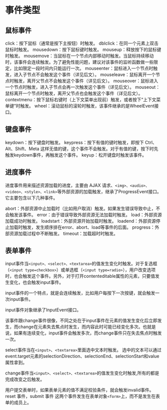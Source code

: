 # 事件类型

## 鼠标事件

click：按下鼠标（通常是按下主按钮）时触发。
dblclick：在同一个元素上双击鼠标时触发。
mousedown：按下鼠标键时触发。
mouseup：释放按下的鼠标键时触发。
mousemove：当鼠标在一个节点内部移动时触发。当鼠标持续移动时，该事件会连续触发。为了避免性能问题，建议对该事件的监听函数做一些限定，比如限定一段时间内只能运行一次。
mouseenter：鼠标进入一个节点时触发，进入子节点不会触发这个事件（详见后文）。
mouseleave：鼠标离开一个节点时触发，离开父节点不会触发这个事件（详见后文）。
mouseover：鼠标进入一个节点时触发，进入子节点会再一次触发这个事件（详见后文）。
mouseout：鼠标离开一个节点时触发，离开父节点也会触发这个事件（详见后文）。
contextmenu：按下鼠标右键时（上下文菜单出现前）触发，或者按下“上下文菜单键”时触发。
wheel：滚动鼠标的滚轮时触发，该事件继承的是WheelEvent接口。

## 键盘事件

keydown：按下键盘时触发。
keypress：按下有值的键时触发，即按下 Ctrl、Alt、Shift、Meta 这样无值的键，这个事件不会触发。对于有值的键，按下时先触发keydown事件，再触发这个事件。
keyup：松开键盘时触发该事件。

## 进度事件

进度事件用来描述资源加载的进度，主要由 AJAX 请求、`<img>、<audio>、<video>、<style>、<link>`等外部资源的加载触发，继承了ProgressEvent接口。它主要包含以下几种事件。

abort：外部资源中止加载时（比如用户取消）触发。如果发生错误导致中止，不会触发该事件。
error：由于错误导致外部资源无法加载时触发。
load：外部资源加载成功时触发。
loadstart：外部资源开始加载时触发。
loadend：外部资源停止加载时触发，发生顺序排在error、abort、load等事件的后面。
progress：外部资源加载过程中不断触发。
timeout：加载超时时触发。

## 表单事件

input事件当`<input>、<select>、<textarea>`的值发生变化时触发。对于复选框（`<input type=checkbox>`）或单选框（`<input type=radio>`），用户改变选项时，也会触发这个事件。另外，对于打开contenteditable属性的元素，只要值发生变化，也会触发input事件。

input事件的一个特点，就是会连续触发，比如用户每按下一次按键，就会触发一次input事件。

input事件对象继承了InputEvent接口。

该事件跟change事件很像，不同之处在于input事件在元素的值发生变化后立即发生，而change在元素失去焦点时发生，而内容此时可能已经变化多次。也就是说，如果有连续变化，input事件会触发多次，而change事件只在失去焦点时触发一次。

select事件当在`<input>`、`<textarea>`里面选中文本时触发。
选中的文本可以通过event.target元素的selectionDirection、selectionEnd、selectionStart和value属性拿到。

change事件当`<input>、<select>、<textarea>`的值发生变化时触发,所有的都是完成改变之后触发。

用户提交表单时，如果表单元素的值不满足校验条件，就会触发invalid事件。
reset 事件，submit 事件
这两个事件发生在表单对象`<form>`上，而不是发生在表单的成员上。
